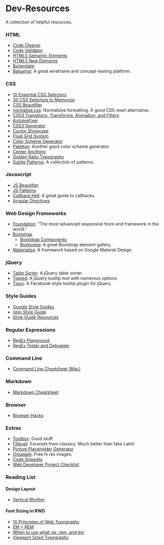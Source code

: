 # Dev-Resources
A collection of helpful resources.

### HTML
* [Code Cleaner](https://dirtymarkup.com/)
* [Code Validator](https://validator.w3.org/)
* [HTML5 Semantic Elements](https://www.w3schools.com/html/html5_semantic_elements.asp)
* [HTML5 New Elements](https://www.w3schools.com/html/html5_new_elements.asp)
* [Boilerplate](https://github.com/h5bp/html5-boilerplate)
* [Balsamiq](https://balsamiq.com/): A great wireframe and concept-testing platform.

### CSS
* [10 Essential CSS Selectors](https://www.webdesignerdepot.com/2013/08/10-css-selectors-you-shouldnt-code-without/)
* [30 CSS Selectors to Memorize](https://code.tutsplus.com/tutorials/the-30-css-selectors-you-must-memorize--net-16048)
* [CSS Beautifier](http://csscomb.com/online)
* [normalize.css](https://github.com/necolas/normalize.css/): Normalizes formatting. A good CSS reset alternative.
* [CSS3 Transitions, Transforms, Animation, and Filters](http://css3.bradshawenterprises.com/)
* [Autoprefixer](https://github.com/postcss/autoprefixer)
* [CSS3 Generator](http://css3generator.com/)
* [Cursor Showcase](http://css-cursor.techstream.org/)
* [Fluid Grid System](http://www.designinfluences.com/fluid960gs/)
* [Color Scheme Generator](https://coolors.co/)
* [Paletton](http://paletton.com/): Another good color scheme generator.
* [Center Anything](http://howtocenterincss.com/)
* [Golden Ratio Typography](https://pearsonified.com/typography/)
* [Subtle Patterns](https://www.toptal.com/designers/subtlepatterns/): A collection of patterns.

### Javascript
* [JS Beautifier](http://jsbeautifier.org/)
* [JS Patterns](http://shichuan.github.io/javascript-patterns/)
* [Callback Hell](http://callbackhell.com/): A great guide to callbacks.
* [Angular Directives](http://angular-js.in/)

### Web Design Frameworks
* [Foundation](https://foundation.zurb.com/): "The most advanced responsive front-end framework in the world."
* [Bootstrap](https://getbootstrap.com/)
  * [Bootstrap Components](http://getbootstrap.com/components/)
  * [Bootsnipp](https://bootsnipp.com/): A great Bootstrap element gallery.
* [Materialize](http://materializecss.com/): A framework based on Google Material Design.

### jQuery
* [Table Sorter](http://tablesorter.com/docs/): A jQuery table sorter.
* [Tipped](http://www.tippedjs.com/): A jQuery tooltip tool with numerous options.
* [Tipsy](http://onehackoranother.com/projects/jquery/tipsy/): A Facebook-style tooltip plugin for jQuery.

### Style Guides
* [Google Style Guides](https://github.com/google/styleguide)
* [npm Style Guide](https://docs.npmjs.com/misc/coding-style)
* [Style Guide Resources](http://styleguides.io/)

### Regular Expressions
* [RegEx Playground](http://regexr.com/)
* [RegEx Tester and Debugger](https://regex101.com/)

### Command Line
* [Command Line Cheatsheet (Mac)](https://github.com/0nn0/terminal-mac-cheatsheet)

### Markdown
* [Markdown Cheatsheet](https://guides.github.com/pdfs/markdown-cheatsheet-online.pdf)

### Browser
* [Browser Hacks](http://browserhacks.com/)

### Extras
* [Toolbox](http://thetoolbox.cc/): Good stuff.
* [Fillerati](http://www.fillerati.com/): Excerpts from classics. Much better than fake Latin!
* [Picture Placeholder Generator](http://lorempixel.com/)
* [Unsplash](https://unsplash.com/): Free hi res images.
* [Code Snippets](https://css-tricks.com/snippets/)
* [Web Developer Project Checklist](http://webdevchecklist.com/)

### Reading List
#### Design Layout
* [Vertical Rhythm](https://www.smashingmagazine.com/2012/12/css-baseline-the-good-the-bad-and-the-ugly/)
#### Font Sizing in RWD
* [10 Principles of Web Typography](https://www.smashingmagazine.com/2009/03/10-principles-for-readable-web-typography/)
* [EM + REM](https://webdesign.tutsplus.com/tutorials/comprehensive-guide-when-to-use-em-vs-rem--cms-23984)
* [When to use what: px, rem, and em](https://webdesign.tutsplus.com/tutorials/comprehensive-guide-when-to-use-em-vs-rem--cms-23984)
* [Viewport Sized Typography](https://www.smashingmagazine.com/2016/05/fluid-typography/)
